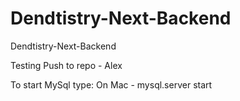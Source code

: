 # Dendtistry-Next-Backend
Dendtistry-Next-Backend

Testing Push to repo - Alex

To start MySql type:
    On Mac - mysql.server start